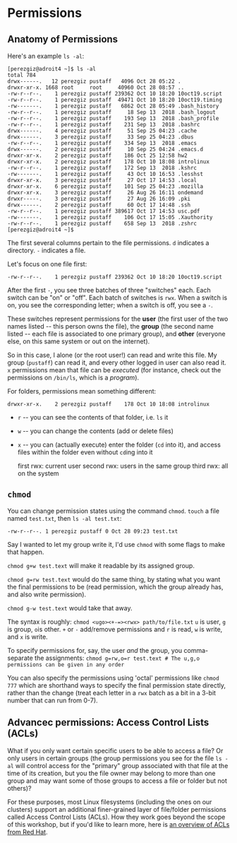 # Permissions


## Anatomy of Permissions
Here's an example `ls -al`:
```
[perezgiz@adroit4 ~]$ ls -al
total 784
drwx------.   12 perezgiz pustaff   4096 Oct 28 05:22 .
drwxr-xr-x. 1668 root     root     40960 Oct 28 08:57 ..
-rw-r--r--.    1 perezgiz pustaff 239362 Oct 10 18:20 10oct19.script
-rw-r--r--.    1 perezgiz pustaff  49471 Oct 10 18:20 10oct19.timing
-rw-------.    1 perezgiz pustaff   6862 Oct 28 05:49 .bash_history
-rw-r--r--.    1 perezgiz pustaff     18 Sep 13  2018 .bash_logout
-rw-r--r--.    1 perezgiz pustaff    193 Sep 13  2018 .bash_profile
-rw-r--r--.    1 perezgiz pustaff    231 Sep 13  2018 .bashrc
drwx------.    4 perezgiz pustaff     51 Sep 25 04:23 .cache
drwx------.    3 perezgiz pustaff     33 Sep 25 04:23 .dbus
-rw-r--r--.    1 perezgiz pustaff    334 Sep 13  2018 .emacs
drwx------.    2 perezgiz pustaff     10 Sep 25 04:24 .emacs.d
drwxr-xr-x.    2 perezgiz pustaff    186 Oct 25 12:58 hw2
drwxr-xr-x.    2 perezgiz pustaff    178 Oct 10 18:08 introlinux
-rw-r--r--.    1 perezgiz pustaff    172 Sep 13  2018 .kshrc
-rw-------.    1 perezgiz pustaff     43 Oct 10 16:53 .lesshst
drwxr-xr-x.    3 perezgiz pustaff     27 Oct 17 14:53 .local
drwxr-xr-x.    6 perezgiz pustaff    101 Sep 25 04:23 .mozilla
drwxr-xr-x.    3 perezgiz pustaff     26 Aug 26 16:11 ondemand
drwxr-----.    3 perezgiz pustaff     27 Aug 26 16:09 .pki
drwx------.    2 perezgiz pustaff     60 Oct 17 14:48 .ssh
-rw-r--r--.    1 perezgiz pustaff 389617 Oct 17 14:53 usc.pdf
-rw-------.    1 perezgiz pustaff    106 Oct 17 15:05 .Xauthority
-rw-r--r--.    1 perezgiz pustaff    658 Sep 13  2018 .zshrc
[perezgiz@adroit4 ~]$ 
```

The first several columns pertain to the file permissions. `d`
indicates a directory. `-` indicates a file.

Let's focus on one file first:
```
-rw-r--r--.    1 perezgiz pustaff 239362 Oct 10 18:20 10oct19.script
```


After the first `-`, you see three batches of three "switches" each.
Each switch can be "on" or "off". Each batch of switches is `rwx`.
When a switch is on, you see the corresponding letter; when a switch
is off, you see a `-`.

These switches represent permissions for the **user** (the first user
of the two names listed -- this person owns the file), the **group**
(the second name listed -- each file is associated to one primary
group), and **other** (everyone else, on this same system or out on
the internet).

So in this case, I alone (or the root user!) can read and write this
file. My group (`pustaff`) can read it, and every other logged in user
can also read it. `x` permissions mean that file can be *executed*
(for instance, check out the permissions on `/bin/ls`, which is a
*program*).

For folders, permissions mean something different:
```
drwxr-xr-x.    2 perezgiz pustaff    178 Oct 10 18:08 introlinux
```
* `r` -- you can see the contents of that folder, i.e. `ls` it
* `w` -- you can change the contents (add or delete files)
* `x` -- you can (actually execute) enter the folder (`cd` into it), and access files
  within the folder even without `cd`ing into it
  
  first rwx: current user
  second rwx: users in the same group
  third rwx: all on the system

## `chmod`
You can change permission states using the command `chmod`. `touch` a file named `test.txt`,
then `ls -al test.txt`:
```
-rw-r--r--. 1 perezgiz pustaff 0 Oct 28 09:23 test.txt
```

Say I wanted to let my group write it, I'd use `chmod` with some flags
to make that happen.

`chmod g+w test.text` will make it readable by its assigned group.

`chmod g=rw test.text` would do the same thing, by stating what you
want the final permissions to be (read permission, which the group
already has, and also write permission).

`chmod g-w test.text` would take that away.


The syntax is roughly: `chmod <ugo><+-=><rwx> path/to/file.txt` `u` is
user, `g` is group, `o`is other. `+` or `-` add/remove permissions and
`r` is read, `w` is write, and `x` is write.

To specify permissions for, say, the user *and* the group, you
comma-separate the assignments: `chmod g=rw,o=r test.text # The u,g,o
permissions can be given in any order`

You can also specify the permissions using 'octal' permissions like
`chmod 777` which are shorthand ways to specify the final permission
state directly, rather than the change (treat each letter in a `rwx`
batch as a bit in a 3-bit number that can run from 0-7).

## Advancec permissions: Access Control Lists (ACLs)

What if you only want certain specific users to be able to access a
file? Or only users in certain groups (the group permissions you see
for the file `ls -al` will control access for the "primary" group
associated with that file at the time of its creation, but you the
file owner may belong to more than one group and may want some of
those groups to access a file or folder but not others)?

For these purposes, most Linux filesystems (including the ones on our
clusters) support an additional finer-grained layer of file/folder
permissions called Access Control Lists (ACLs).  How they work goes
beyond the scope of this workshop, but if you'd like to learn more,
here is [an overview of ACLs from Red
Hat](https://www.redhat.com/sysadmin/linux-access-control-lists).

